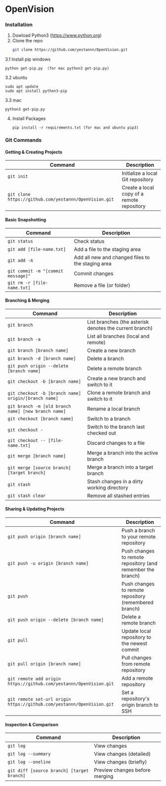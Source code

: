 # OpenVision

### Installation

1. Dowload Python3 (https://www.python.org)
2. Clone the repo
   ```sh
   git clone https://github.com/yestannn/OpenVision.git
   ```
3.1 Install pip windows
   ```
   python get-pip.py  (for mac python3 get-pip.py)
   ```
3.2 ubuntu
   ```
   sudo apt update
   sudo apt install python3-pip
   ```
3.3 mac
   ```
   python3 get-pip.py 
   ```
 
4. Install Packages
   ``` 
   pip install -r requirements.txt (for mac and ubuntu pip3)
   ```
   
   
### Git Commands



#### Getting & Creating Projects

| Command | Description |
| ------- | ----------- |
| `git init` | Initialize a local Git repository |
| `git clone https://github.com/yestannn/OpenVision.git` | Create a local copy of a remote repository |

#### Basic Snapshotting

| Command | Description |
| ------- | ----------- |
| `git status` | Check status |
| `git add [file-name.txt]` | Add a file to the staging area |
| `git add -A` | Add all new and changed files to the staging area |
| `git commit -m "[commit message]"` | Commit changes |
| `git rm -r [file-name.txt]` | Remove a file (or folder) |

#### Branching & Merging

| Command | Description |
| ------- | ----------- |
| `git branch` | List branches (the asterisk denotes the current branch) |
| `git branch -a` | List all branches (local and remote) |
| `git branch [branch name]` | Create a new branch |
| `git branch -d [branch name]` | Delete a branch |
| `git push origin --delete [branch name]` | Delete a remote branch |
| `git checkout -b [branch name]` | Create a new branch and switch to it |
| `git checkout -b [branch name] origin/[branch name]` | Clone a remote branch and switch to it |
| `git branch -m [old branch name] [new branch name]` | Rename a local branch |
| `git checkout [branch name]` | Switch to a branch |
| `git checkout -` | Switch to the branch last checked out |
| `git checkout -- [file-name.txt]` | Discard changes to a file |
| `git merge [branch name]` | Merge a branch into the active branch |
| `git merge [source branch] [target branch]` | Merge a branch into a target branch |
| `git stash` | Stash changes in a dirty working directory |
| `git stash clear` | Remove all stashed entries |

#### Sharing & Updating Projects

| Command | Description |
| ------- | ----------- |
| `git push origin [branch name]` | Push a branch to your remote repository |
| `git push -u origin [branch name]` | Push changes to remote repository (and remember the branch) |
| `git push` | Push changes to remote repository (remembered branch) |
| `git push origin --delete [branch name]` | Delete a remote branch |
| `git pull` | Update local repository to the newest commit |
| `git pull origin [branch name]` | Pull changes from remote repository |
| `git remote add origin https://github.com/yestannn/OpenVision.git` | Add a remote repository |
| `git remote set-url origin https://github.com/yestannn/OpenVision.git` | Set a repository's origin branch to SSH |

#### Inspection & Comparison

| Command | Description |
| ------- | ----------- |
| `git log` | View changes |
| `git log --summary` | View changes (detailed) |
| `git log --oneline` | View changes (briefly) |
| `git diff [source branch] [target branch]` | Preview changes before merging |

